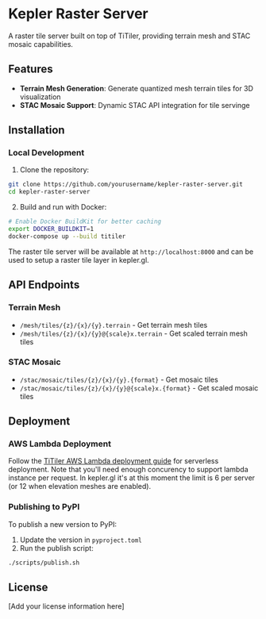 # Kepler Raster Server

A raster tile server built on top of TiTiler, providing terrain mesh and STAC mosaic capabilities.

## Features

- **Terrain Mesh Generation**: Generate quantized mesh terrain tiles for 3D visualization
- **STAC Mosaic Support**: Dynamic STAC API integration for tile servinge

## Installation

### Local Development

1. Clone the repository:

```bash
git clone https://github.com/yourusername/kepler-raster-server.git
cd kepler-raster-server
```

2. Build and run with Docker:

```bash
# Enable Docker BuildKit for better caching
export DOCKER_BUILDKIT=1
docker-compose up --build titiler
```

The raster tile server will be available at `http://localhost:8000` and can be used to setup a raster tile layer in kepler.gl.

## API Endpoints

### Terrain Mesh

- `/mesh/tiles/{z}/{x}/{y}.terrain` - Get terrain mesh tiles
- `/mesh/tiles/{z}/{x}/{y}@{scale}x.terrain` - Get scaled terrain mesh tiles

### STAC Mosaic

- `/stac/mosaic/tiles/{z}/{x}/{y}.{format}` - Get mosaic tiles
- `/stac/mosaic/tiles/{z}/{x}/{y}@{scale}x.{format}` - Get scaled mosaic tiles

## Deployment

### AWS Lambda Deployment

Follow the [TiTiler AWS Lambda deployment guide](https://developmentseed.org/titiler/deployment/aws/lambda/) for serverless deployment. Note that you'll need enough concurency to support lambda instance per request. In kepler.gl it's at this moment the limit is 6 per server (or 12 when elevation meshes are enabled).

### Publishing to PyPI

To publish a new version to PyPI:

1. Update the version in `pyproject.toml`
2. Run the publish script:

```bash
./scripts/publish.sh
```

## License

[Add your license information here]
